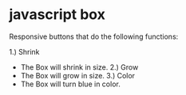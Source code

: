 # javascript box

Responsive buttons that do the following functions:

1.) Shrink
  - The Box will shrink in size.
2.) Grow
  - The Box will grow in size.
3.) Color
  - The Box will turn blue in color.
